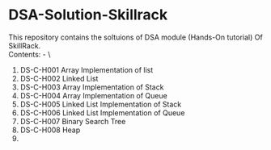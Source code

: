 # DSA-Solution-Skillrack
This repository contains the soltuions of DSA module (Hands-On tutorial) Of SkillRack.\
Contents: - \
1. DS-C-H001 Array Implementation of list
2. DS-C-H002 Linked List
3. DS-C-H003 Array Implementation of Stack
4. DS-C-H004 Array Implementation of Queue
5. DS-C-H005 Linked List Implementation of Stack
6. DS-C-H006 Linked List Implementation of Queue
7. DS-C-H007 Binary Search Tree
8. DS-C-H008 Heap
9. 
